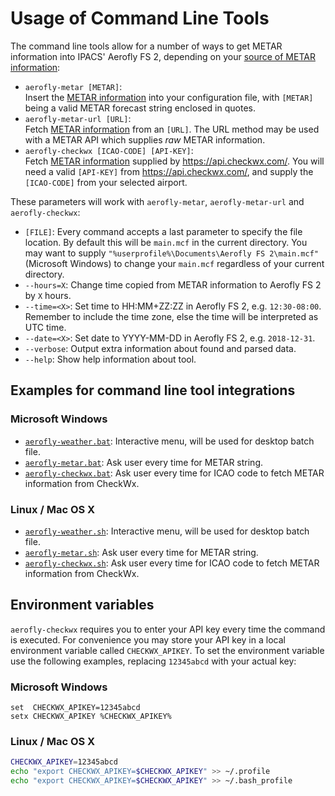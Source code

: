 
Usage of Command Line Tools
==================

The command line tools allow for a number of ways to get METAR information into IPACS' Aerofly FS 2, depending on your [source of METAR information](./metar.md):

* `aerofly-metar [METAR]`:  
  Insert the [METAR information](./metar.md) into your configuration file, with `[METAR]` being a valid METAR forecast string enclosed in quotes.
* `aerofly-metar-url [URL]`:  
  Fetch [METAR information](./metar.md) from an `[URL]`. The URL method may be used with a METAR API which supplies _raw_ METAR information.
* `aerofly-checkwx [ICAO-CODE] [API-KEY]`:  
  Fetch [METAR information](./metar.md) supplied by https://api.checkwx.com/. You will need a valid `[API-KEY]` from https://api.checkwx.com/, and supply the `[ICAO-CODE]` from your selected airport.

These parameters will work with `aerofly-metar`, `aerofly-metar-url` and `aerofly-checkwx`:

* `[FILE]`: Every command accepts a last parameter to specify the file location. By default this will be `main.mcf` in the current directory. You may want to supply `"%userprofile%\Documents\Aerofly FS 2\main.mcf"` (Microsoft Windows) to change your `main.mcf` regardless of your current directory.
* `--hours=X`: Change time copied from METAR information to Aerofly FS 2 by `X` hours.
* `--time=<X>`: Set time to HH:MM+ZZ:ZZ in Aerofly FS 2, e.g. `12:30-08:00`. Remember to include the time zone, else the time will be interpreted as UTC time.
* `--date=<X>`: Set date to YYYY-MM-DD in Aerofly FS 2, e.g. `2018-12-31`.
* `--verbose`: Output extra information about found and parsed data.
* `--help`: Show help information about tool.

Examples for command line tool integrations
-------------------------------------------

### Microsoft Windows

* [`aerofly-weather.bat`](aerofly-weather.bat): Interactive menu, will be used for desktop batch file.
* [`aerofly-metar.bat`](aerofly-metar.bat): Ask user every time for METAR string.
* [`aerofly-checkwx.bat`](aerofly-checkwx.bat): Ask user every time for ICAO code to fetch METAR information from CheckWx.

### Linux / Mac OS X

* [`aerofly-weather.sh`](aerofly-weather.sh): Interactive menu, will be used for desktop batch file.
* [`aerofly-metar.sh`](aerofly-metar.sh): Ask user every time for METAR string.
* [`aerofly-checkwx.sh`](aerofly-checkwx.sh): Ask user every time for ICAO code to fetch METAR information from CheckWx.

Environment variables
---------------------

`aerofly-checkwx` requires you to enter your API key every time the command is executed. For convenience you may store your API key in a local environment variable called `CHECKWX_APIKEY`. To set the environment variable use the following examples, replacing `12345abcd` with your actual key:

### Microsoft Windows

```batch
set  CHECKWX_APIKEY=12345abcd
setx CHECKWX_APIKEY %CHECKWX_APIKEY%
```

### Linux / Mac OS X

```bash
CHECKWX_APIKEY=12345abcd
echo "export CHECKWX_APIKEY=$CHECKWX_APIKEY" >> ~/.profile
echo "export CHECKWX_APIKEY=$CHECKWX_APIKEY" >> ~/.bash_profile
```

